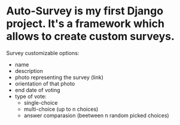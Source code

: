 # Auto-Survey is my first Django project. It's a framework which allows to create custom surveys.
Survey customizable options:
* name  
* description
* photo representing the survey (link)
* orientation of that photo
* end date of voting
* type of vote:
  * single-choice
  * multi-choice (up to n choices)
  * answer comparasion (beetween n random picked choices)
